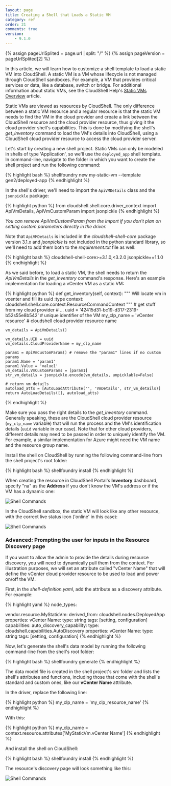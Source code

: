 ```yaml
---
layout: page
title: Creating a Shell that Loads a Static VM
category: ref
order: 21
comments: true
version:
    - 9.1.0
---
```


{% assign pageUrlSplited = page.url | split: "/" %}
{% assign pageVersion = pageUrlSplited[2] %}

In this article, we will learn how to customize a shell template to load a static VM into CloudShell. A static VM is a VM whose lifecycle is not managed through CloudShell sandboxes. For example, a VM that provides critical services or data, like a database, switch or bridge. For additional information about static VMs, see the CloudShell Help's <a href="https://help.quali.com/Online%20Help/9.2/Portal/Content/CSP/LAB-MNG/Static-VMs.htm" target="_blank">Static VMs Overview</a> article.

Static VMs are viewed as resources by CloudShell. The only difference between a static VM resource and a regular resource is that the static VM needs to find the VM in the cloud provider and create a link between the CloudShell resource and the cloud provider resource, thus giving it the cloud provider shell's capabilities. This is done by modifying the shell's *get_inventory* command to load the VM's details into CloudShell, using a CloudShell cloud provider resource to access the cloud provider server. 

Let's start by creating a new shell project. Static VMs can only be modeled in shells of type 'Application', so we'll use the `deployed_app` shell template. In command-line, navigate to the folder in which you want to create the shell project and run the following command:

{% highlight bash %}
shellfoundry new my-static-vm --template gen2/deployed-app
{% endhighlight %}

In the shell's driver, we'll need to import the `ApiVMDetails` class and the `jsonpickle` package:

{% highlight python %}
from cloudshell.shell.core.driver_context import ApiVmDetails, ApiVmCustomParam
import jsonpickle
{% endhighlight %}

*You can remove ApiVmCustomParam from the import if you don't plan on setting custom parameters directly in the driver.*

Note that `ApiVMDetails` is included in the *cloudshell-shell-core* package version 3.1.x and *jsonpickle* is not included in the python standard library, so we'll need to add them both to the *requirement.txt* file as well:

{% highlight bash %}
cloudshell-shell-core>=3.1.0,<3.2.0
jsonpickle==1.1.0
{% endhighlight %}

As we said before, to load a static VM, the shell needs to return the *ApiVmDetails* in the *get_inventory* command's response. Here's an example implementation for loading a vCenter VM as a static VM:

{% highlight python %}
def get_inventory(self, context):
    """
    Will locate vm in vcenter and fill its uuid
    :type context: cloudshell.shell.core.context.ResourceCommandContext
    """
    # get stuff from my cloud provider
    # ...
    uuid = '42415d31-bc19-d317-2319-b52s55e8b542' # unique identifier of the VM
    my_clp_name = 'vCenter resource' # cloudshell cloud provider resource name

    vm_details = ApiVmDetails()

    vm_details.UID = uuid 
    vm_details.CloudProviderName = my_clp_name

    param1 = ApiVmCustomParam() # remove the "param1" lines if no custom params
    param1.Name = 'param1'
    param1.Value = 'value1'
    vm_details.VmCustomParams = [param1]
    str_vm_details = jsonpickle.encode(vm_details, unpicklable=False)

    # return vm_details
    autoload_atts = [AutoLoadAttribute('', 'VmDetails', str_vm_details)]
    return AutoLoadDetails([], autoload_atts)
{% endhighlight %}

Make sure you pass the right details to the *get_inventory* command. Generally speaking, these are the CloudShell cloud provider resource (`my_clp_name` variable) that will run the process and the VM's identification details (`uuid` variable in our case). Note that for other cloud providers, different details may need to be passed in order to uniquely identify the VM. For example, a similar implementation for Azure might need the VM name and the resource group name.

Install the shell on CloudShell by running the following command-line from the shell project's root folder:

{% highlight bash %}
shellfoundry install
{% endhighlight %}

When creating the resource in CloudShell Portal's **Inventory** dashboard, specify "na" as the **Address** if you don't know the VM's address or if the VM has a dynamic one:

![Shell Commands]({{site.baseurl}}/assets/static-vm-resource-IP.png)

In the CloudShell sandbox, the static VM will look like any other resource, with the correct live status icon ('online' in this case):

![Shell Commands]({{site.baseurl}}/assets/static-vm-resource.png)

### Advanced: Prompting the user for inputs in the Resource Discovery page

If you want to allow the admin to provide the details during resource discovery, you will need to dynamically pull them from the context. For illustration purposes, we will set an attribute called "vCenter Name" that will define  the vCenter cloud provider resource to be used to load and power on/off the VM.

First, in the *shell-definition.yaml*, add the attribute as a discovery attribute. For example:

{% highlight yaml %}
node_types:

  vendor.resource.MyStaticVm:
    derived_from: cloudshell.nodes.DeployedApp
    properties:
      vCenter Name:
        type: string
        tags: [setting, configuration]
    capabilities:
      auto_discovery_capability:
        type: cloudshell.capabilities.AutoDiscovery
        properties:
          vCenter Name:
            type: string
            tags: [setting, configuration]
{% endhighlight %}

Now, let's generate the shell's data model by running the following command-line from the shell's root folder:

{% highlight bash %}
shellfoundry generate
{% endhighlight %}

The data model file is created in the shell project's *src* folder and lists the shell's attributes and functions, including those that come with the shell's standard and custom ones, like our **vCenter Name** attribute.

In the driver, replace the following line:

{% highlight python %}
my_clp_name = 'my_clp_resource_name'
{% endhighlight %}

With this:

{% highlight python %}
my_clp_name = context.resource.attributes['MyStaticVm.vCenter Name']
{% endhighlight %}

And install the shell on CloudShell:

{% highlight bash %}
shellfoundry install
{% endhighlight %}

The resource's discovery page will look something like this:

![Shell Commands]({{site.baseurl}}/assets/static-vm-resource-discovery.png)
